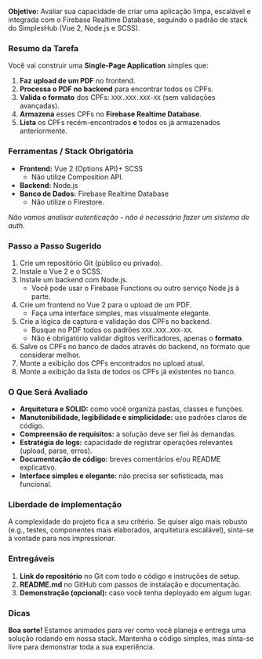 **Objetivo:** Avaliar sua capacidade de criar uma aplicação limpa, escalável e integrada com o Firebase Realtime Database, seguindo o padrão de stack do SimplesHub (Vue 2, Node.js e SCSS).
### Resumo da Tarefa
Você vai construir uma **Single-Page Application** simples que:
1. **Faz upload de um PDF** no frontend.
2. **Processa o PDF no backend** para encontrar todos os CPFs.
3. **Valida o formato** dos CPFs: `XXX.XXX.XXX-XX` (sem validações avançadas).
4. **Armazena** esses CPFs no **Firebase Realtime Database**.
5. **Lista** os CPFs recém-encontrados **e** todos os já armazenados anteriormente.
### Ferramentas / Stack Obrigatória
- **Frontend:** Vue 2 (Options API)+ SCSS
	- Não utilize Composition API.
- **Backend:** Node.js
- **Banco de Dados:** Firebase Realtime Database  
	- Não utilize o Firestore.

*Não vamos analisar autenticação - não é necessário fazer um sistema de auth.* 
### Passo a Passo Sugerido
1. Crie um repositório Git (público ou privado).
2. Instale o Vue 2 e o SCSS.
3. Instale um backend com Node.js.
    - Você pode usar o Firebase Functions ou outro serviço Node.js à parte.
4. Crie um frontend no Vue 2 para o upload de um PDF.
	- Faça uma interface simples, mas visualmente elegante.
5. Crie a lógica de captura e validação dos CPFs no backend.
    - Busque no PDF todos os padrões `XXX.XXX.XXX-XX`.
    - Não é obrigatório validar dígitos verificadores, apenas o **formato**.
6. Salve os CPFs no banco de dados através do backend, no formato que considerar melhor.
7. Monte a exibição dos CPFs encontrados no upload atual.
8. Monte a exibição da lista de todos os CPFs já existentes no banco.
### O Que Será Avaliado
- **Arquitetura e SOLID:** como você organiza pastas, classes e funções.
- **Manutenibilidade, legibilidade e simplicidade:** use padrões claros de código.
- **Compreensão de requisitos:** a solução deve ser fiel às demandas.
- **Estratégia de logs:** capacidade de registrar operações relevantes (upload, parse, erros).
- **Documentação de código:** breves comentários e/ou README explicativo.
- **Interface simples e elegante:** não precisa ser sofisticada, mas funcional.
### Liberdade de implementação
A complexidade do projeto fica a seu critério. Se quiser algo mais robusto (e.g., testes, componentes mais elaborados, arquitetura escalável), sinta-se à vontade para nos impressionar.
### Entregáveis
1. **Link do repositório** no Git com todo o código e instruções de setup.
2. **README.md** no GitHub com passos de instalação e documentação.
3. **Demonstração (opcional):** caso você tenha deployado em algum lugar.
### Dicas
**Boa sorte!** Estamos animados para ver como você planeja e entrega uma solução rodando em nossa stack. Mantenha o código simples, mas sinta-se livre para demonstrar toda a sua experiência.